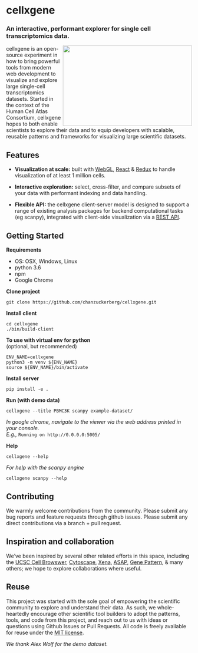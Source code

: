 # cellxgene

### An interactive, performant explorer for single cell transcriptomics data.

<img align="right" width="350" height="218" src="./example-dataset/cellxgene-demo.gif" pad="50px">
cellxgene is an open-source experiment in how to bring powerful tools from modern web development to visualize and explore large single-cell transcriptomics datasets.
Started in the context of the Human Cell Atlas Consortium, cellxgene hopes to both enable scientists to explore their data and to equip developers with scalable, reusable patterns and frameworks for visualizing large scientific datasets.

## Features

* **Visualization at scale:** built with [WebGL](https://www.khronos.org/webgl/), [React](https://reactjs.org/) & [Redux](https://redux.js.org/) to handle visualization of at least 1 million cells.

* **Interactive exploration:** select, cross-filter, and compare subsets of your data with performant indexing and data handling.

* **Flexible API:** the cellxgene client-server model is designed to support a range of existing analysis packages for backend computational tasks (eg scanpy), integrated with client-side visualization via a [REST API](https://restfulapi.net/).


## Getting Started

**Requirements**
- OS: OSX, Windows, Linux
- python 3.6
- npm
- Google Chrome 

**Clone project**  
  
    git clone https://github.com/chanzuckerberg/cellxgene.git    

**Install client**  
  
    cd cellxgene
    ./bin/build-client  

**To use with virtual env for python**  
(optional, but recommended)  
  
    ENV_NAME=cellxgene  
    python3 -m venv ${ENV_NAME}  
    source ${ENV_NAME}/bin/activate  

**Install server**    
  
    pip install -e .

**Run (with demo data)**  
  
    cellxgene --title PBMC3K scanpy example-dataset/
*In google chrome, navigate to the viewer via the web address printed in your console.  
E.g.,* `Running on http://0.0.0.0:5005/`

**Help**
  
    cellxgene --help
_For help with the scanpy engine_  
  
    cellxgene scanpy --help

## Contributing
We warmly welcome contributions from the community. Please submit any bug reports and feature requests through github issues. Please submit any direct contributions via a branch + pull request.

## Inspiration and collaboration
We’ve been inspired by several other related efforts in this space, including the [UCSC Cell Browswer](http://cells.ucsc.edu/), [Cytoscape](http://www.cytoscape.org/), [Xena](https://xena.ucsc.edu/), [ASAP](https://asap.epfl.ch/), [Gene Pattern](http://genepattern-notebook.org/), & many others; we hope to explore collaborations where useful.

## Reuse
This project was started with the sole goal of empowering the scientific community to explore and understand their data. As such, we whole-heartedly encourage other scientific tool builders to adopt the patterns, tools, and code from this project, and reach out to us with ideas or questions using Github Issues or Pull Requests. All code is freely available for reuse under the [MIT license](https://opensource.org/licenses/MIT).

*We thank Alex Wolf for the demo dataset.*
